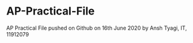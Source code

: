 # AP-Practical-File
AP Practical File pushed on Github on 16th June 2020 by Ansh Tyagi, IT, 11912079

